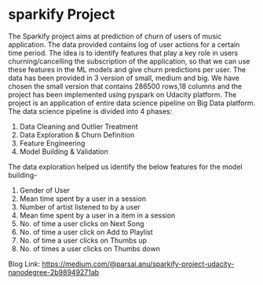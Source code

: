 # sparkify Project

The Sparkify project aims at prediction of churn of users of music application. The data provided contains log of user actions for a certain time period. The idea is to identify features that play a key role in users churning/cancelling the subscription of the application, so that we can use these features in the ML models and give churn predictions per user.
The data has been provided in 3 version of small, medium and big. We have chosen the small version that contains 286500 rows,18 columns and the project has been implemented using pyspark on Udacity platform.
The project is an application of entire data science pipeline on Big Data platform.
The data science pipeline is divided into 4 phases:
1. Data Cleaning and Outlier Treatment
2. Data Exploration & Churn Definition
3. Feature Engineering
4. Model Building & Validation

The data exploration helped us identify the below features for the model building-
1. Gender of User
2. Mean time spent by a user in a session
3. Number of artist listened to by a user
4. Mean time spent by a user in a item in a session
5. No. of time a user clicks on Next Song
6. No. of time a user click on Add to Playlist
7. No. of time a user clicks on Thumbs up
8. No. of times a user clicks on Thumbs down

Blog Link:
https://medium.com/@parsai.anu/sparkify-project-udacity-nanodegree-2b98949271ab
